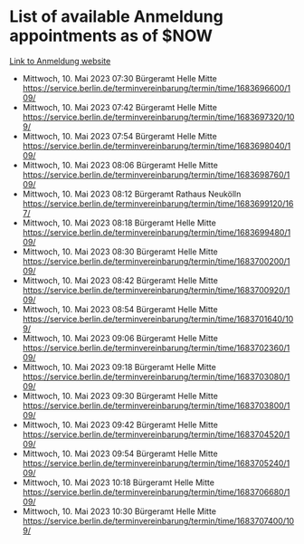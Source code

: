 # List of available Anmeldung appointments as of $NOW
[Link to Anmeldung website](https://service.berlin.de/terminvereinbarung/termin/tag.php?termin=1&anliegen[]=120686&dienstleisterlist=122210,122217,327316,122219,327312,122227,327314,122231,327346,122243,327348,122254,122252,329742,122260,329745,122262,329748,122271,327278,122273,327274,122277,327276,330436,122280,327294,122282,327290,122284,327292,122291,327270,122285,327266,122286,327264,122296,327268,150230,329760,122297,327286,122294,327284,122312,329763,122314,329775,122304,327330,122311,327334,122309,327332,317869,122281,327352,122279,329772,122283,122276,327324,122274,327326,122267,329766,122246,327318,122251,327320,122257,327322,122208,327298,122226,327300&herkunft=http%3A%2F%2Fservice.berlin.de%2Fdienstleistung%2F120686%2F)
- Mittwoch, 10. Mai 2023 07:30 Bürgeramt Helle Mitte https://service.berlin.de/terminvereinbarung/termin/time/1683696600/109/
- Mittwoch, 10. Mai 2023 07:42 Bürgeramt Helle Mitte https://service.berlin.de/terminvereinbarung/termin/time/1683697320/109/
- Mittwoch, 10. Mai 2023 07:54 Bürgeramt Helle Mitte https://service.berlin.de/terminvereinbarung/termin/time/1683698040/109/
- Mittwoch, 10. Mai 2023 08:06 Bürgeramt Helle Mitte https://service.berlin.de/terminvereinbarung/termin/time/1683698760/109/
- Mittwoch, 10. Mai 2023 08:12 Bürgeramt Rathaus Neukölln https://service.berlin.de/terminvereinbarung/termin/time/1683699120/167/
- Mittwoch, 10. Mai 2023 08:18 Bürgeramt Helle Mitte https://service.berlin.de/terminvereinbarung/termin/time/1683699480/109/
- Mittwoch, 10. Mai 2023 08:30 Bürgeramt Helle Mitte https://service.berlin.de/terminvereinbarung/termin/time/1683700200/109/
- Mittwoch, 10. Mai 2023 08:42 Bürgeramt Helle Mitte https://service.berlin.de/terminvereinbarung/termin/time/1683700920/109/
- Mittwoch, 10. Mai 2023 08:54 Bürgeramt Helle Mitte https://service.berlin.de/terminvereinbarung/termin/time/1683701640/109/
- Mittwoch, 10. Mai 2023 09:06 Bürgeramt Helle Mitte https://service.berlin.de/terminvereinbarung/termin/time/1683702360/109/
- Mittwoch, 10. Mai 2023 09:18 Bürgeramt Helle Mitte https://service.berlin.de/terminvereinbarung/termin/time/1683703080/109/
- Mittwoch, 10. Mai 2023 09:30 Bürgeramt Helle Mitte https://service.berlin.de/terminvereinbarung/termin/time/1683703800/109/
- Mittwoch, 10. Mai 2023 09:42 Bürgeramt Helle Mitte https://service.berlin.de/terminvereinbarung/termin/time/1683704520/109/
- Mittwoch, 10. Mai 2023 09:54 Bürgeramt Helle Mitte https://service.berlin.de/terminvereinbarung/termin/time/1683705240/109/
- Mittwoch, 10. Mai 2023 10:18 Bürgeramt Helle Mitte https://service.berlin.de/terminvereinbarung/termin/time/1683706680/109/
- Mittwoch, 10. Mai 2023 10:30 Bürgeramt Helle Mitte https://service.berlin.de/terminvereinbarung/termin/time/1683707400/109/
